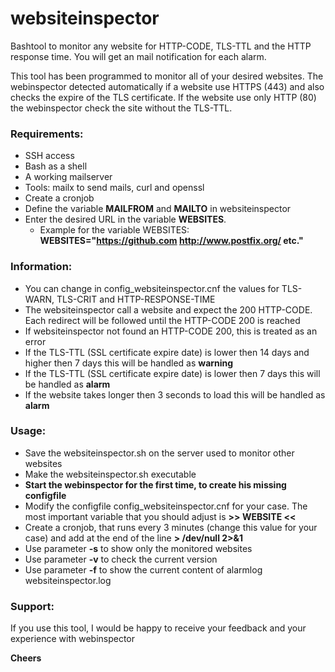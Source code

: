 # websiteinspector
Bashtool to monitor any website for HTTP-CODE, TLS-TTL and the HTTP response time. You will get an mail notification for each alarm.

This tool has been programmed to monitor all of your desired websites. The webinspector detected automatically if a website use HTTPS (443) and also checks the expire of the TLS certificate. If the website use only HTTP (80) the webinspector check the site without the TLS-TTL.

### Requirements:
- SSH access
- Bash as a shell
- A working mailserver
- Tools: mailx to send mails, curl and openssl
- Create a cronjob
- Define the variable **MAILFROM** and **MAILTO** in websiteinspector
- Enter the desired URL in the variable **WEBSITES**. 
  - Example for the variable WEBSITES: **WEBSITES="https://github.com http://www.postfix.org/ etc."**

### Information:
- You can change in config\_websiteinspector.cnf the values for TLS-WARN, TLS-CRIT and HTTP-RESPONSE-TIME
- The websiteinspector call a website and expect the 200 HTTP-CODE. Each redirect will be followed until the HTTP-CODE 200 is reached
- If websiteinspector not found an HTTP-CODE 200, this is treated as an error
- If the TLS-TTL (SSL certificate expire date) is lower then 14 days and higher then 7 days this will be handled as **warning**
- If the TLS-TTL (SSL certificate expire date) is lower then 7 days this will be handled as **alarm**
- If the website takes longer then 3 seconds to load this will be handled as **alarm**

### Usage:
- Save the websiteinspector.sh on the server used to monitor other websites
- Make the websiteinspector.sh executable
- **Start the webinspector for the first time, to create his missing configfile**
- Modify the configfile config\_websiteinspector.cnf for your case. The most important variable that you should adjust is **>> WEBSITE <<**
- Create a cronjob, that runs every 3 minutes (change this value for your case) and add at the end of the line **> /dev/null 2>&1**
- Use parameter **-s** to show only the monitored websites
- Use parameter **-v** to check the current version
- Use parameter **-f** to show the current content of alarmlog websiteinspector.log

### Support:
If you use this tool, I would be happy to receive your feedback and your experience with webinspector

**Cheers**


